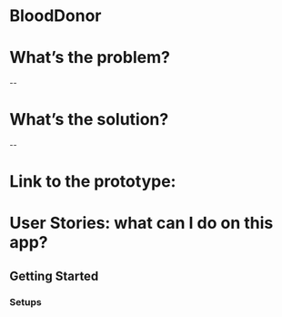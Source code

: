 # BloodDonor

# What’s the problem?

--

# What’s the solution?

--

# Link to the prototype:

# User Stories: what can I do on this app?

## Getting Started

### Setups
